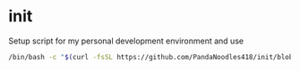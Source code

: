 # init

Setup script for my personal development environment and use

```bash
/bin/bash -c "$(curl -fsSL https://github.com/PandaNoodles418/init/blob/main/setup.sh)"
```
